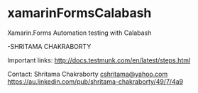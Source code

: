 # xamarinFormsCalabash

Xamarin.Forms
Automation testing with Calabash

-SHRITAMA CHAKRABORTY

Important links:
http://docs.testmunk.com/en/latest/steps.html


Contact:
Shritama Chakraborty
cshritama@yahoo.com
https://au.linkedin.com/pub/shritama-chakraborty/49/7/4a9

